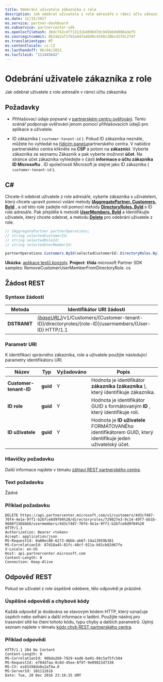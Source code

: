 ```yaml
---
title: Odebrání uživatele zákazníka z role
description: Jak odebrat uživatele z role adresáře v rámci účtu zákazníka
ms.date: 12/15/2017
ms.service: partner-dashboard
ms.subservice: partnercenter-sdk
ms.openlocfilehash: 36dc742c4f713131b4996d7dc945b6dd008a3ef5
ms.sourcegitcommit: 0b2a62af1765a447addd9c4340c28bc42fdc2747
ms.translationtype: MT
ms.contentlocale: cs-CZ
ms.lasthandoff: 06/04/2021
ms.locfileid: "111445642"
---
```

# <a name="remove-a-customer-user-from-a-role"></a>Odebrání uživatele zákazníka z role

Jak odebrat uživatele z role adresáře v rámci účtu zákazníka

## <a name="prerequisites"></a>Požadavky

- Přihlašovací údaje popsané v [partnerském centru ověřování](partner-center-authentication.md). Tento scénář podporuje ověřování jenom pomocí přihlašovacích údajů pro aplikace a uživatele.

- ID zákazníka ( `customer-tenant-id` ). Pokud ID zákazníka neznáte, můžete ho vyhledat na [řídicím panelu](https://partner.microsoft.com/dashboard)partnerského centra. V nabídce partnerského centra klikněte na **CSP** a potom na **zákazníci**. Vyberte zákazníka ze seznamu Zákazník a pak vyberte možnost **účet**. Na stránce účet zákazníka vyhledejte v části **informace o účtu zákazníka** **ID Microsoftu** . ID společnosti Microsoft je stejné jako ID zákazníka ( `customer-tenant-id` ).

## <a name="c"></a>C\#

Chcete-li odebrat uživatele z role adresáře, vyberte zákazníka s uživatelem, který chcete upravit pomocí volání metody [**IAggregatePartner. Customers. ById**](/dotnet/api/microsoft.store.partnercenter.customers.icustomercollection.byid) , a od této role zadejte roli pomocí metody [**DirectoryRoles. ById**](/dotnet/api/microsoft.store.partnercenter.customerdirectoryroles.idirectoryrolecollection.byid) s ID role adresáře. Pak přejděte k metodě [**UserMembers. ById**](/dotnet/api/microsoft.store.partnercenter.customerdirectoryroles.iusermembercollection.byid) a Identifikujte uživatele, který chcete odebrat, a metodu [**Delete**](/dotnet/api/microsoft.store.partnercenter.customerdirectoryroles.iusermember.delete) pro odebrání uživatele z role.

``` csharp
// IAggregatePartner partnerOperations;
// string selectedCustomerId;
// string selectedRoleId;
// string selectedUserMemberId;

partnerOperations.Customers.ById(selectedCustomerId).DirectoryRoles.ById(selectedRoleId).UserMembers.ById(selectedUserMemberId).Delete();
```

**Ukázka**: [aplikace testů konzoly](console-test-app.md). **Project**: **třída** microsoft Partner SDK samples: RemoveCustomerUserMemberFromDirectoryRole. cs

## <a name="rest-request"></a>Žádost REST

### <a name="request-syntax"></a>Syntaxe žádosti

| Metoda     | Identifikátor URI žádosti                                                                                                                           |
|------------|---------------------------------------------------------------------------------------------------------------------------------------|
| **DSTRANIT** | [*{baseURL}*](partner-center-rest-urls.md)/v1/Customers/{Customer-tenant-ID}/directoryroles/{role-ID}/usermembers/{User-ID} HTTP/1.1 |

### <a name="uri-parameter"></a>Parametr URI

K identifikaci správného zákazníka, role a uživatele použijte následující parametry identifikátoru URI.

| Název                   | Typ     | Vyžadováno | Popis                                                                        |
|------------------------|----------|----------|------------------------------------------------------------------------------------|
| **Customer-tenant-ID** | **guid** | Y        | Hodnota je identifikátor **zákazníka (zákazníka** ), který identifikuje zákazníka. |
| **ID role**            | **guid** | Y        | Hodnota je identifikátor GUID s formátovaným **ID** , který identifikuje roli.                |
| **ID uživatele**            | **guid** | Y        | Hodnota je **ID uživatele** FORMÁTOVANÉho identifikátorem GUID, který identifikuje jeden uživatelský účet.   |

### <a name="request-headers"></a>Hlavičky požadavku

Další informace najdete v tématu [záhlaví REST partnerského centra](headers.md).

### <a name="request-body"></a>Text požadavku

Žádné

### <a name="request-example"></a>Příklad požadavku

```http
DELETE https://api.partnercenter.microsoft.com/v1/customers/4d3cf487-70f4-4e1e-9ff1-b2bfce8d9f04%20/directoryroles/729827e3-9c14-49f7-bb1b-9608f156bbb8/usermembers/4d3cf487-70f4-4e1e-9ff1-b2bfce8d9f04%20 HTTP/1.1
Authorization: Bearer <token>
Accept: application/json
MS-RequestId: 0a00ec08-6273-46bb-ab6f-14a13959b381
MS-CorrelationId: 87d18a45-81fc-40cf-921a-b91cb82d67fe
X-Locale: en-US
Host: api.partnercenter.microsoft.com
Content-Length: 0
Connection: Keep-Alive
```

## <a name="rest-response"></a>Odpověď REST

Pokud se uživatel z role úspěšně odebere, tělo odpovědi je prázdné.

### <a name="response-success-and-error-codes"></a>Úspěšné odpovědi a chybové kódy

Každá odpověď je dodávána se stavovým kódem HTTP, který označuje úspěch nebo selhání a další informace o ladění. Použijte nástroj pro trasování sítě ke čtení tohoto kódu, typu chyby a dalších parametrů. Úplný seznam najdete v tématu [kódy chyb REST partnerského centra](error-codes.md).

### <a name="response-example"></a>Příklad odpovědi

```http
HTTP/1.1 204 No Content
Content-Length: 0
MS-CorrelationId: 90bda268-7929-4ad6-be01-89c5af5fc504
MS-RequestId: e784d7aa-8c8d-45ee-8f97-9e09823d7338
MS-CV: es01VX8do0u2aTXw.0
MS-ServerId: 101112616
Date: Tue, 20 Dec 2016 23:16:35 GMT
```
